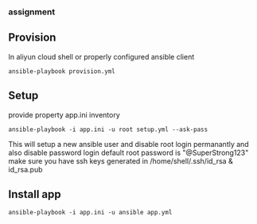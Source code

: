 ### assignment

## Provision

In aliyun cloud shell or properly configured ansible client
```
ansible-playbook provision.yml
```


## Setup

provide property app.ini inventory

```
ansible-playbook -i app.ini -u root setup.yml --ask-pass
```

This will setup a new ansible user and disable root login permanantly and also disable password login
default root password is "@SuperStrong123"
make sure you have ssh keys generated in /home/shell/.ssh/id_rsa & id_rsa.pub

## Install app

```
ansible-playbook -i app.ini -u ansible app.yml
```
